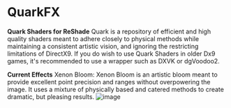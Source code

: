 # QuarkFX
**Quark Shaders for ReShade**
Quark is a repository of efficient and high quality shaders meant to adhere closely to physical methods while maintaining a consistent artistic vision, and ignoring the restricting limitations of DirectX9.
If you do wish to use Quark Shaders in older Dx9 games, it's recommended to use a wrapper such as DXVK or dgVoodoo2.

**Current Effects**
Xenon Bloom:
Xenon Bloom is an artistic bloom meant to provide excellent point precision and ranges without overpowering the image.
It uses a mixture of physically based and catered methods to create dramatic, but pleasing results.
![image](https://github.com/Zenteon/QuarkFX/assets/162768653/24aa430a-9d18-48dc-9713-a6930b77b209)
